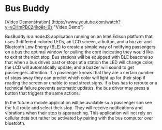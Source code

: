 Bus Buddy
============================
[Video Demonstration] (https://www.youtube.com/watch?v=vCHmPBC24ko&t=6s "Video Demo")

BusBuddy is a nodeJS application running on an Intel Edison platform that uses 3 different colored LEDs, an LCD screen, a button, and a buzzer and Bluetooth Low Energy (BLE) to create a simple way of notifying passengers on a bus the optimal window for pulling the cord indicating they would like to exit at the next stop. Bus stations will be equipped with BLE beacons so that when a bus drives past or stops at a station the LED will change color, the LCD will automatically update, and a buzzer will sound to get passengers attention. If a passenger knows that they are a certain number of stops away they can predict which color will light up for their stop if reading the screen or unable to read street signs. If a bus has to reroute or a technical failure prevents automatic updates, the bus driver may press a button that triggers the same actions.

In the future a mobile application will be available so a passenger can see the full route and select their stop. They will receive notifications and vibrations when their stop is approaching. This application will not rely on cellular data but rather be activated by pairing with the bus computer over bluetooth.
